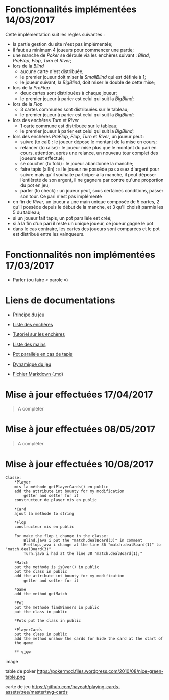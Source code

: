 # Fonctionnalités implémentées 14/03/2017

Cette implémentation suit les règles suivantes :

  * la partie gestion du site n'est pas implémentée;
  * il faut au minimum 4 joueurs pour commencer une partie;
  * une manche de *Poker* se déroule via les enchères suivant : *Blind*, *PreFlop*, *Flop*, *Turn* et *River*;
  * lors de la *Blind*
    * aucune carte n'est distribuée;
    * le premier joueur doit miser la *SmallBlind* qui est définie à 1;
    * le joueur suivant, la *BigBlind*, doit miser le double de cette mise;
  * lors de la *PreFlop*
    * deux cartes sont distribuées à chaque joueur;
    * le premier joueur à parier est celui qui suit la *BigBlind*;
  * lors de la *Flop*
    * 3 cartes communes sont distribuées sur le tableau;
    * le premier joueur à parier est celui qui suit la *BigBlind*;
  * lors des enchères *Turn* et *River*
    * 1 carte commune est distribuée sur le tableau;
    * le premier joueur à parier est celui qui suit la *BigBlind*;
  * lors des enchères *PreFlop*, *Flop*, *Turn* et *River*, un joueur peut :
    * suivre (to call) : le joueur dépose le montant de la mise en cours;
    * relancer  (to raise) : le joueur mise plus que le montant du pari en cours, attention, après une relance, un nouveau tour complet des joueurs est effectué;
    * se coucher (to fold) : le joueur abandonne la manche;
    * faire tapis (allIn) : si le joueur ne possède pas assez d'argent pour suivre mais qu'il souhaite participer à la manche, il peut déposer l’entièreté de son argent, il ne gagnera par contre qu'une proportion du pot en jeu;
    * parler (to check) : un joueur peut, sous certaines conditions, passer son tour. Ce pari n'est pas implémenté
  * en fin de *River*, un joueur a une main unique composée de 5 cartes, 2 qu'il possède depuis le début de la manche, et 3 qu'il choisit parmis les 5 du tableau;
  * si un joueur fait tapis, un pot parallèle est créé;
  * si à la fin d'un pari il reste un unique joueur, ce joueur gagne le pot
  * dans le cas contraire, les cartes des joueurs sont comparées et le pot est distribué entre les vainqueurs.

# Fonctionnalités non implémentées  17/03/2017

* Parler (ou faire « parole »)

# Liens de documentations

  * [Principe du jeu](https://fr.wikipedia.org/wiki/Poker)

  * [Liste des enchères](https://fr.wikipedia.org/wiki/Enchère_%28poker%29)
  * [Tutoriel sur les enchères](http://www.poker-training-academy.com/cours-de-poker-encheres-au-poker_pageid76.html)  

  * [Liste des mains](https://fr.wikipedia.org/wiki/Main_au_poker)

  * [Pot parallèle en cas de tapis]( https://fr.wikipedia.org/wiki/Pot_parallèle_%28poker%29)

  * [Dynamique du jeu]( http://www.poker-training-academy.com/poker-tutorial-coup-simple-poker_pageid77.html)

  * [Fichier Markdown (.md)](https://fr.wikipedia.org/wiki/Markdown)

# Mise à jour effectuées  17/04/2017
>A compléter

# Mise à jour effectuées  08/05/2017
>A compléter


# Mise à jour effectuées 10/08/2017
	Classe:
		*Player 
		mis la méthode getPlayerCards() en public
		add the attribute int bounty for my modification 
			getter and setter for it
		constructeur de player mis en public
		
		*Card
		ajout la methode to string
		
		*Flop
		constructeur mis en public
		
		For make the flop i change in the classe:
			Blind.java i put the "match.dealBoard(3)" in comment
			Preflop.java i change at the line 36 "match.dealBoard(1)" to "match.dealBoard(3)"
			Turn.java i had at the line 38 "match.dealBoard(1);"

		*Match 
		put the methode is isOver() in public 
		put the class in public 
		add the attribute int bounty for my modification 
			getter and setter for it
		
		*Game 
		add the method getMatch 
		
		*Pot
		put the methode findWinners in public
		put the class in public 
				 
		*Pots put the class in public 
		
		*PlayerCards
		put the class in public 
		add the method unshow the cards for hide the card at the start of 
		the game 

		** view

image 

table de poker 
	https://pokermod.files.wordpress.com/2010/08/nice-green-table.png
	
carte de jeu 
	https://github.com/hayeah/playing-cards-assets/tree/master/svg-cards
